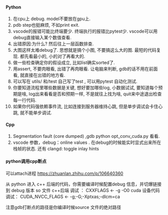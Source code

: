 #### Python

1. 在cpu上 debug.  model不要放在gpu上.  
2. pdb step也挺麻烦, 不如print exit. 
3. vscode的报错可能比终端要少. 终端执行的报错比pytest少.  vscode可以用 debug直接输入某个数值查看. 
4. 出错原因:为什么?  然后往上一层函数排查. 
5. 大图这样太难debug了.  思想就是搞个小图, 不要搞这么大的图.  最短的代码复现. 都先看最小的, 小的对了再看大的. 
6. 做一些检查确定你的假设成立, 比如list确实sorted了.
7. 用assert, 不要肉眼看, 出错了再肉眼看. 让电脑来判断,  gdb的话不用在前面看, 就直接在出错的地方看. 
8. 可以写在  utils/ 和/test   自己写了test ,  可以用pytest 自动化测试.
9. 你要知道流程里哪些数据是关键, 想好要加哪些log, 小数据试试, 要知道每个预期是啥, log出来看看是否和预期一样, 不是就往上找为啥, quit来中途退出检查每一行代码. 
10. 如果你代码强依赖事件流, 比如连接到服务器维持心跳, 但是单步调试会卡住心跳, 就不能单步调试. 

#### Cpp

1. Segmentation fault (core dumped) ,gdb python opt_conv_cuda.py 看看. 
2. vscode 参数，debug：online values .   在debug的时候能实时显式出来所在栈帧的状态.    还有 clangd: toggle inlay hints 

#### python调用cpp断点

可以attach进程  https://zhuanlan.zhihu.com/p/106640360

从 python 进入 c++ 后端的代码，你需要编译时候配置debug 信息，并切爆链接到 debug 版本 so 文件
c++后端 调试 ： CXXFLAGS <- -g -O0
cuda 设备代码调试： CUDA_NVCC_FLAGS <- -g;-G;-Xptxas;-dlcm=ca

注意gdb打断点的路径是你编译时候source 文件的绝对路径


